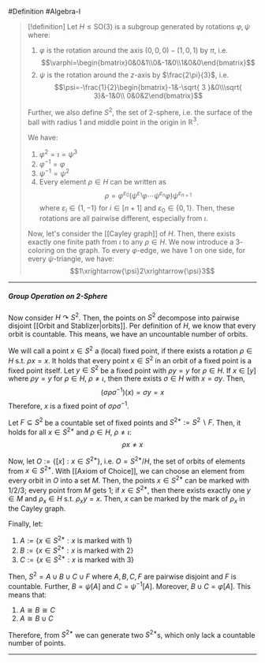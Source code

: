 #Definition #Algebra-I 

> [!definition]
> Let $H \leq \text{SO}(3)$ is a subgroup generated by rotations $\varphi,\psi$ where: 
> 1. $\varphi$ is the rotation around the axis $(0,0,0)-(1,0,1)$ by $\pi$, i.e. $$\varphi=\begin{bmatrix}0&0&1\\0&-1&0\\1&0&0\end{bmatrix}$$
> 2. $\psi$ is the rotation around the $z$-axis by $\frac{2\pi}{3}$, i.e. $$\psi=-\frac{1}{2}\begin{bmatrix}-1&-\sqrt{ 3 }&0\\\sqrt{ 3}&-1&0\\ 0&0&2\end{bmatrix}$$
> 
> Further, we also define $S^2$, the set of 2-sphere, i.e. the surface of the ball with radius 1 and middle point in the origin in $\mathbb{R}^3$.
> 
> We have:
> 1. $\varphi^{2} = \iota=\psi^3$
> 2. $\varphi^{-1}=\varphi$
> 3. $\psi^{-1}=\psi^{2}$
> 4. Every element $\rho\in H$ can be written as $$\rho=\varphi^{\varepsilon_{0}}(\psi^{\varepsilon_{1}}\varphi \cdots \psi^{\varepsilon_{n}}\varphi)\psi^{\varepsilon_{n+1}}$$ where $\varepsilon_{i}\in \{ 1,-1 \}$ for $i\in[n+1]$ and $\varepsilon_{0}\in \{ 0,1 \}$. Then, these rotations are all pairwise different, especially from $\iota$.
> 
> Now, let's consider the [[Cayley graph]] of $H$. Then, there exists exactly one finite path from $\iota$ to any $\rho\in H$. We now introduce a $3$-coloring on the graph. To every $\varphi$-edge, we have 1 on one side, for every $\psi$-triangle, we have: 
> $$1\xrightarrow{\psi}2\xrightarrow{\psi}3$$ 

---
##### Group Operation on 2-Sphere
Now consider $H \curvearrowright S^{2}$. Then, the points on $S^{2}$ decompose into pairwise disjoint [[Orbit and Stablizer|orbits]]. Per definition of $H$, we know that every orbit is countable. This means, we have an uncountable number of orbits.

We will call a point $x\in S^{2}$ a (local) fixed point, if there exists a rotation $\rho \in H$ s.t. $\rho x=x$. It holds that every point $x\in S^{2}$ in an orbit of a fixed point is a fixed point itself. Let $y\in S^{2}$ be a fixed point with $\rho y = y$ for $\rho\in H$. If $x\in[y]$ where $\rho y = y$ for $\rho\in H$, $\rho \neq \iota$, then there exists $\sigma\in H$ with $x=\sigma y$. Then, 
$$(\sigma \rho \sigma^{-1})(x)=\sigma y = x$$Therefore, $x$ is a fixed point of $\sigma \rho \sigma^{-1}$.

Let $F \subseteq S^{2}$ be a countable set of fixed points and $S^{2*}:= S^{2} \backslash F$. Then, it holds for all $x\in S^{2*}$ and $\rho\in H$, $\rho \neq \iota$: $$\rho x \neq x$$

Now, let $O:= \{ [x]: x\in S^{2*} \}$, i.e. $O = S^{2*}/H$, the set of orbits of elements from $x\in S^{2*}$. With [[Axiom of Choice]], we can choose an element from every orbit in $O$ into a set $M$. Then, the points $x\in S^{2*}$ can be marked with $1/2/3$; every point from $M$ gets 1; if $x\in S^{2*}$, then there exists exactly one $y\in M$ and $\rho_{x}\in H$ s.t. $\rho_{x}y=x$. Then, $x$ can be marked by the mark of $\rho_{x}$ in the Cayley graph.

Finally, let: 
1. $A:= \{ x\in S^{2*} : x \text{ is marked with }1 \}$
2. $B:= \{ x\in S^{2*} : x \text{ is marked with }2 \}$
3. $C:= \{ x\in S^{2*} : x \text{ is marked with }3 \}$

Then, $S^{2}=A \cup B \cup C \cup F$ where $A,B,C,F$ are pairwise disjoint and $F$ is countable. Further, $B = \psi[A]$ and $C = \psi^{-1}[A]$. Moreover, $B \cup C = \varphi[A]$. This means that: 
1. $A \cong B \cong C$
2. $A \cong B \cup C$
   
Therefore, from $S^{2*}$ we can generate two $S^{2*}$s, which only lack a countable number of points.

---
